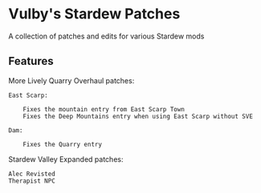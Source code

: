
# Vulby's Stardew Patches

A collection of patches and edits for various Stardew mods 

## Features

More Lively Quarry Overhaul patches:

    East Scarp:

        Fixes the mountain entry from East Scarp Town
        Fixes the Deep Mountains entry when using East Scarp without SVE

    Dam:

        Fixes the Quarry entry 

Stardew Valley Expanded patches:

    Alec Revisted
    Therapist NPC

